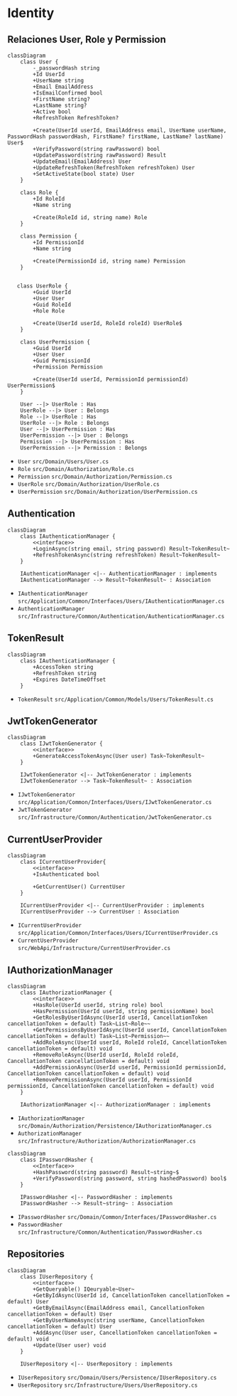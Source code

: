 # Identity

## Relaciones User, Role y Permission

```mermaid
classDiagram
    class User {
        -_passwordHash string
        +Id UserId
        +UserName string
        +Email EmailAddress
        +IsEmailConfirmed bool
        +FirstName string?
        +LastName string?
        +Active bool
        +RefreshToken RefreshToken?

        +Create(UserId userId, EmailAddress email, UserName userName, PasswordHash passwordHash, FirstName? firstName, LastName? lastName) User$
        +VerifyPassword(string rawPassword) bool
        +UpdatePassword(string rawPassword) Result
        +UpdateEmail(EmailAddress) User
        +UpdateRefreshToken(RefreshToken refreshToken) User
        +SetActiveState(bool state) User
    }

    class Role {
        +Id RoleId
        +Name string

        +Create(RoleId id, string name) Role
    }

    class Permission {
        +Id PermissionId
        +Name string

        +Create(PermissionId id, string name) Permission
    }


   class UserRole {
        +Guid UserId
        +User User
        +Guid RoleId
        +Role Role

        +Create(UserId userId, RoleId roleId) UserRole$
    }

    class UserPermission {
        +Guid UserId
        +User User
        +Guid PermissionId
        +Permission Permission

        +Create(UserId userId, PermissionId permissionId) UserPermission$
    }

    User --|> UserRole : Has
    UserRole --|> User : Belongs
    Role --|> UserRole : Has
    UserRole --|> Role : Belongs
    User --|> UserPermission : Has
    UserPermission --|> User : Belongs
    Permission --|> UserPermission : Has
    UserPermission --|> Permission : Belongs
```

- `User` `src/Domain/Users/User.cs`
- `Role` `src/Domain/Authorization/Role.cs`
- `Permission` `src/Domain/Authorization/Permission.cs`
- `UserRole` `src/Domain/Authorization/UserRole.cs`
- `UserPermission` `src/Domain/Authorization/UserPermission.cs`

## Authentication

```mermaid
classDiagram
    class IAuthenticationManager {
        <<interface>>
        +LoginAsync(string email, string password) Result~TokenResult~
        +RefreshTokenAsync(string refreshToken) Result~TokenResult~
    }

    IAuthenticationManager <|-- AuthenticationManager : implements
    IAuthenticationManager --> Result~TokenResult~ : Association
```

- `IAuthenticationManager` `src/Application/Common/Interfaces/Users/IAuthenticationManager.cs`
- `AuthenticationManager` `src/Infrastructure/Common/Authentication/AuthenticationManager.cs`

## TokenResult

```mermaid
classDiagram
    class IAuthenticationManager {
        +AccessToken string
        +RefreshToken string
        +Expires DateTimeOffset
    }
```

- `TokenResult` `src/Application/Common/Models/Users/TokenResult.cs`

## JwtTokenGenerator

```mermaid
classDiagram
    class IJwtTokenGenerator {
        <<interface>>
        +GenerateAccessTokenAsync(User user) Task~TokenResult~
    }

    IJwtTokenGenerator <|-- JwtTokenGenerator : implements
    IJwtTokenGenerator --> Task~TokenResult~ : Association
```

- `IJwtTokenGenerator` `src/Application/Common/Interfaces/Users/IJwtTokenGenerator.cs`
- `JwtTokenGenerator` `src/Infrastructure/Common/Authentication/JwtTokenGenerator.cs`

## CurrentUserProvider

```mermaid
classDiagram
    class ICurrentUserProvider{
        <<interface>>
        +IsAuthenticated bool

        +GetCurrentUser() CurrentUser
    }

    ICurrentUserProvider <|-- CurrentUserProvider : implements
    ICurrentUserProvider --> CurrentUser : Association
```

- `ICurrentUserProvider` `src/Application/Common/Interfaces/Users/ICurrentUserProvider.cs`
- `CurrentUserProvider` `src/WebApi/Infrastructure/CurrentUserProvider.cs`

## IAuthorizationManager

```mermaid
classDiagram
    class IAuthorizationManager {
        <<interface>>
        +HasRole(UserId userId, string role) bool
        +HasPermission(UserId userId, string permissionName) bool
        +GetRolesByUserIdAsync(UserId userId, CancellationToken cancellationToken = default) Task~List~Role~~
        +GetPermissionsByUserIdAsync(UserId userId, CancellationToken cancellationToken = default) Task~List~Permission~~
        +AddRoleAsync(UserId userId, RoleId roleId, CancellationToken cancellationToken = default) void
        +RemoveRoleAsync(UserId userId, RoleId roleId, CancellationToken cancellationToken = default) void
        +AddPermissionAsync(UserId userId, PermissionId permissionId, CancellationToken cancellationToken = default) void
        +RemovePermissionAsync(UserId userId, PermissionId permissionId, CancellationToken cancellationToken = default) void
    }

    IAuthorizationManager <|-- AuthorizationManager : implements
```

- `IAuthorizationManager` `src/Domain/Authorization/Persistence/IAuthorizationManager.cs`
- `AuthorizationManager` `src/Infrastructure/Authorization/AuthorizationManager.cs`

```mermaid
classDiagram
    class IPasswordHasher {
        <<Interface>>
        +HashPassword(string password) Result~string~$
        +VerifyPassword(string password, string hashedPassword) bool$
    }

    IPasswordHasher <|-- PasswordHasher : implements
    IPasswordHasher --> Result~string~ : Association
```

- `IPasswordHasher` `src/Domain/Common/Interfaces/IPasswordHasher.cs`
- `PasswordHasher` `src/Infrastructure/Common/Authentication/PasswordHasher.cs`

## Repositories

```mermaid
classDiagram
    class IUserRepository {
        <<interface>>
        +GetQueryable() IQeuryable~User~
        +GetByIdAsync(UserId id, CancellationToken cancellationToken = default) User
        +GetByEmailAsync(EmailAddress email, CancellationToken cancellationToken = default) User
        +GetByUserNameAsync(string userName, CancellationToken cancellationToken = default) User
        +AddAsync(User user, CancellationToken cancellationToken = default) void
        +Update(User user) void
    }

    IUserRepository <|-- UserRepository : implements
```

- `IUserRepository` `src/Domain/Users/Persistence/IUserRepository.cs`
- `UserRepository` `src/Infrastructure/Users/UserRepository.cs`
